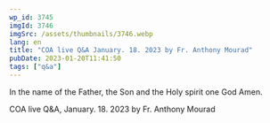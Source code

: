 ```yaml
---
wp_id: 3745
imgId: 3746
imgSrc: /assets/thumbnails/3746.webp
lang: en
title: "COA live Q&A January. 18. 2023 by Fr. Anthony Mourad"
pubDate: 2023-01-20T11:41:50
tags: ["q&a"]
---
```


<!-- page: 6 -->

<p>In the name of the Father, the Son and the Holy spirit one God Amen.</p>
<p>COA live Q&amp;A, January. 18. 2023 by Fr. Anthony Mourad</p>
